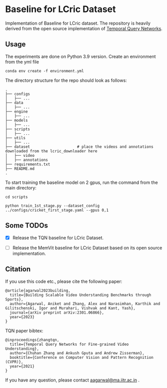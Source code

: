 # Baseline for LCric Dataset

Implementation of Baseline for LCric dataset. The repository is heavily derived from the open source implementation of [Temporal Query Networks](https://github.com/Chuhanxx/Temporal_Query_Networks).

## Usage

The experiments are done on Python 3.9 version. Create an environment from the yml file

```
conda env create -f environment.yml
```

The directory structure for the repo should look as follows:

    .
    ├── configs                  
    │   ├── ...
    ├── data                        
    │   ├── ...               
    ├── engine                   
    │   ├── ...
    ├── models                   
    │   ├── ... 
    ├── scripts                 
    │   ├── ...
    ├── utils                   
    │   ├── ...   
    ├── dataset                     # place the videos and annotations downloaded from the lcric_downloader here
    │   ├── video
    │   ├── annotations                 
    ├── requirements.txt
    ├── README.md
    .

To start training the baseline model on 2 gpus, run the command from the main directory:

```
cd scripts

python train_1st_stage.py --dataset_config ../configs/cricket_first_stage.yaml --gpus 0,1
```


## Some TODOs

- [x] Release the TQN baseline for LCric Dataset.
- [ ] Release the MemVit baseline for LCric Dataset based on its open source implementation.


## Citation

If you use this code etc., please cite the following paper:

```
@article{agarwal2023building,
  title={Building Scalable Video Understanding Benchmarks through Sports},
  author={Agarwal, Aniket and Zhang, Alex and Narasimhan, Karthik and Gilitschenski, Igor and Murahari, Vishvak and Kant, Yash},
  journal={arXiv preprint arXiv:2301.06866},
  year={2023}
}
```

TQN paper bibtex:

```
@inproceedings{zhangtqn,
  title={Temporal Query Networks for Fine-grained Video Understanding},
  author={Chuhan Zhang and Ankush Gputa and Andrew Zisserman},
  booktitle={Conference on Computer Vision and Pattern Recognition (CVPR)},
  year={2021}
}
```


If you have any question, please contact aagarwal@ma.iitr.ac.in .